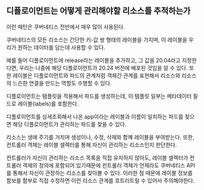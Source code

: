 ## 디플로이먼트는 어떻게 관리해야할 리소스를 추적하는가
이런 패턴은 쿠버네티스 전반에서 매우 많이 사용된다.

쿠버네티스의 모든 리소스는 간단한 키-값 쌍 형태의 레이블을 가지며, 이 레이블을 우리가 원하는 데이터를 담는데 사용할 수 있다.

예를 들어 디플로이먼트에 release라는 레이블을 추가하고, 그 값을 20.04라고 지정한다면, 우리는 나중에 해당 디플로이먼트가 20.24 버전에 배포된 것임을 알 수 있다. 또한 레이블은 디플로이먼트와 파드의 관계처럼 객체간 관계를 표현해서 리소스와 리소스의 느슨한 연결을 만드는 역할도 수행할 수 있다.

디플로이먼트는 탬플릿을 적용해서 파드를 생성하는데, 이 템플릿 일부는 메타데이터 필드로 레이블(labels)를 포함한다.

디플로이먼트를 상세조회해서 나온 app이라는 레이블과 이름이 일치하는 파드를 찾으면 해당 디플로이먼트가 관리하는 파드를 찾을 수 있다.

리소스는 생애 주기를 거치며 생성이나, 수정, 삭제와 함꼐 레이블을 부여받는다. 또한, 컨트롤러 객체는 레이블 셀렉터를 통해 자신이 관리하는 리소스인지 판단한다.

컨트롤러가 자신이 관리하는 리소스 목록을 직접 유지하지 않아도, 레이블 셀렉터가 컨트롤러 객체의 정의에 포함되어 있기때문에 컨트롤러 객체가 언제라도 쿠버네티스 API를 통해서 자신이 관장하는 리소스를 찾아볼 수 있다. 이러한 점 때문에 레이블 정보를 함보를 함부로 직접 수정하면 이런 리소스 관계를 흐트러트릴 수 있어서 주의해야한다.

